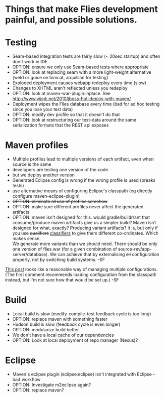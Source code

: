 # Things that make Flies development painful, and possible solutions.

# Testing

- Seam-based integration tests are fairly slow (~ 20sec startup) and often don't work in IDE
- OPTION: ensure we only use Seam-based tests where appropriate
- OPTION: look at replacing seam with a more light-weight alternative (weld or guice  on tomcat, arquillian for testing)
- Exploded deployment causes webapp redeploy every time (slow)
- Changes to XHTML aren't reflected unless you redeploy
- OPTION: look at maven-war-plugin:inplace.  See http://www.vijedi.net/2010/jboss-hot-deploy-with-maven/
- Deployment wipes the Flies database every time (bad for ad hoc testing since you lose your test data)
- OPTION: modify dev profile so that it doesn't do that
- OPTION: look at restructuring our test-data around the same serialization formats that the REST api exposes

# Maven profiles

- Multiple profiles lead to multiple versions of each artifact, even when source is the same
- developers are testing one version of the code
- but we deploy another version
- Generated Eclipse config is wrong if the wrong profile is used (breaks tests)
- use alternative means of configuring Eclipse's classpath (eg directly configure maven-eclipse-plugin)
- ~~OPTION: eliminate all use of profiles somehow~~
- OPTION: make sure different profiles never affect the generated artifacts
- OPTION: maven isn't designed for this. would gradle/buildr/ant that consume/produce maven artifacts give us a simpler build?
Maven isn't designed for what, exactly?  Producing variant artifacts?  It is, but only if you use ~~qualifiers~~ [classifiers](http://www.sonatype.com/books/mvnref-book/reference/profiles-sect-platform-classifier.html) to give them different co-ordinates.  Which makes sense.  
We generate more variants than we should need.  There should be only one version of flies.war (for a given combination of source-rev/app-server/database).  We can achieve that by externalising ~~all~~ configuration properly, not by switching build systems.  -SF

[This post](http://blog.jayway.com/2010/01/21/one-artifact-with-multiple-configurations-in-maven/) looks like a reasonable way of managing multiple configurations.  (The first comment recommends loading configuration from the classpath instead, but I'm not sure how that would be set up.) -SF

# Build

- Local build is slow (modify-compile-test feedback cycle is too long)
- OPTION: replace maven with something faster
- Hudson build is slow (feedback cycle is even longer)
- OPTION: modularize build better.
- We don't have a local cache of our dependencies
- OPTION: Look at local deployment of repo manager (Nexus)?

# Eclipse

- Maven's eclipse plugin (eclipse:eclipse) isn't integrated with Eclipse - bad workflow
- OPTION: Investigate m2eclipse again?
- OPTION: replace maven?